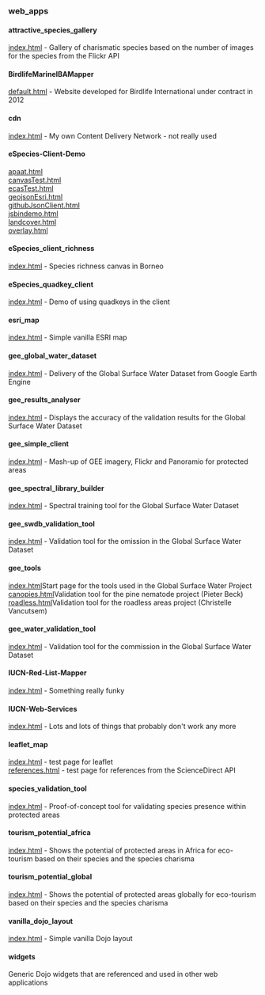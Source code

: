 ### web_apps
#### attractive_species_gallery 
<a href='http://andrewcottam.github.io/web_apps/attractive_species_gallery/index.html' target='_blank'>index.html</a> - Gallery of charismatic species based on the number of images for the species from the Flickr API</br>
#### BirdlifeMarineIBAMapper
<a href='https://andrewcottam.github.io/web_apps/BirdlifeMarineIBAMapper/default.html' target='_blank'>default.html</a> - Website developed for Birdlife International under contract in 2012</br>
#### cdn
<a href='https://andrewcottam.github.io/web_apps/cdn/index.html' target='_blank'>index.html</a> - My own Content Delivery Network - not really used</br>
#### eSpecies-Client-Demo
<a href='https://andrewcottam.github.io/web_apps/eSpecies-Client-Demo/apaat.html' target='_blank'>apaat.html</a></br>
<a href='https://andrewcottam.github.io/web_apps/eSpecies-Client-Demo/canvasTest.html' target='_blank'>canvasTest.html</a></br>
<a href='https://andrewcottam.github.io/web_apps/eSpecies-Client-Demo/ecasTest.html' target='_blank'>ecasTest.html</a></br>
<a href='https://andrewcottam.github.io/web_apps/eSpecies-Client-Demo/geojsonEsri.html' target='_blank'>geojsonEsri.html</a></br>
<a href='https://andrewcottam.github.io/web_apps/eSpecies-Client-Demo/githubJsonClient.html' target='_blank'>githubJsonClient.html</a></br>
<a href='https://andrewcottam.github.io/web_apps/eSpecies-Client-Demo/jsbindemo.html' target='_blank'>jsbindemo.html</a></br>
<a href='https://andrewcottam.github.io/web_apps/eSpecies-Client-Demo/landcover.html' target='_blank'>landcover.html</a></br>
<a href='https://andrewcottam.github.io/web_apps/eSpecies-Client-Demo/overlay.html' target='_blank'>overlay.html</a></br>
#### eSpecies_client_richness
<a href='https://andrewcottam.github.io/web_apps/eSpecies_client_richness/index.html' target='_blank'>index.html</a> - Species richness canvas in Borneo</br>
#### eSpecies_quadkey_client
<a href='https://andrewcottam.github.io/web_apps/eSpecies_quadkey_client/index.html' target='_blank'>index.html</a> - Demo of using quadkeys in the client</br>
#### esri_map
<a href='https://andrewcottam.github.io/web_apps/esri_map/index.html' target='_blank'>index.html</a> - Simple vanilla ESRI map</br>
#### gee_global_water_dataset
<a href='https://andrewcottam.github.io/web_apps/gee_global_water_dataset/index.html' target='_blank'>index.html</a> - Delivery of the Global Surface Water Dataset from Google Earth Engine</br>
#### gee_results_analyser
<a href='https://andrewcottam.github.io/web_apps/gee_results_analyser/index.html' target='_blank'>index.html</a> - Displays the accuracy of the validation results for the Global Surface Water Dataset</br>
#### gee_simple_client
<a href='https://andrewcottam.github.io/web_apps/gee_simple_client/index.html' target='_blank'>index.html</a> - Mash-up of GEE imagery, Flickr and Panoramio for protected areas</br>
#### gee_spectral_library_builder
<a href='https://andrewcottam.github.io/web_apps/gee_spectral_library_builder/index.html' target='_blank'>index.html</a> - Spectral training tool for the Global Surface Water Dataset</br>
#### gee_swdb_validation_tool
<a href='https://andrewcottam.github.io/web_apps/gee_swdb_validation_tool/index.html' target='_blank'>index.html</a> - Validation tool for the omission in the Global Surface Water Dataset</br>
#### gee_tools
<a href='https://andrewcottam.github.io/web_apps/gee_tools/index.html' target='_blank'>index.html</a>Start page for the tools used in the Global Surface Water Project</br>
<a href='https://andrewcottam.github.io/web_apps/gee_tools/canopies.html' target='_blank'>canopies.html</a>Validation tool for the pine nematode project (Pieter Beck)</br>
<a href='https://andrewcottam.github.io/web_apps/gee_tools/roadless.html' target='_blank'>roadless.html</a>Validation tool for the roadless areas project (Christelle Vancutsem)</br>
#### gee_water_validation_tool
<a href='https://andrewcottam.github.io/web_apps/gee_water_validation_tool/index.html' target='_blank'>index.html</a> - Validation tool for the commission in the Global Surface Water Dataset</br>
#### IUCN-Red-List-Mapper
<a href='https://andrewcottam.github.io/web_apps/IUCN-Red-List-Mapper/index.html' target='_blank'>index.html</a> - Something really funky</br>
#### IUCN-Web-Services
<a href='https://andrewcottam.github.io/web_apps/IUCN-Web-Services/index.html' target='_blank'>index.html</a> - Lots and lots of things that probably don't work any more</br>
#### leaflet_map
<a href='https://andrewcottam.github.io/web_apps/leaflet_map/index.html' target='_blank'>index.html</a> - test page for leaflet</br>
<a href='https://andrewcottam.github.io/web_apps/leaflet_map/references.html' target='_blank'>references.html</a> - test page for references from the ScienceDirect API
#### species_validation_tool
<a href='https://andrewcottam.github.io/web_apps/species_validation_tool/index.html' target='_blank'>index.html</a> - Proof-of-concept tool for validating species presence within protected areas</br>
#### tourism_potential_africa
<a href='https://andrewcottam.github.io/web_apps/tourism_potential_africa/index.html' target='_blank'>index.html</a> - Shows the potential of protected areas in Africa for eco-tourism based on their species and the species charisma</br>
#### tourism_potential_global
<a href='https://andrewcottam.github.io/web_apps/tourism_potential_global/index.html' target='_blank'>index.html</a> - Shows the potential of protected areas globally for eco-tourism based on their species and the species charisma</br>
#### vanilla_dojo_layout
<a href='https://andrewcottam.github.io/web_apps/vanilla_dojo_layout/index.html' target='_blank'>index.html</a> - Simple vanilla Dojo layout</br>
#### widgets
Generic Dojo widgets that are referenced and used in other web applications



